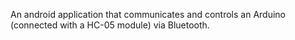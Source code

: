 An android application that communicates and controls an Arduino (connected with a HC-05 module) via Bluetooth.

